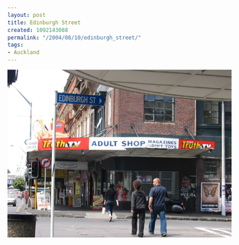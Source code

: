 ```yaml
---
layout: post
title: Edinburgh Street
created: 1092143088
permalink: "/2004/08/10/edinburgh_street/"
tags:
- Auckland
---
```


<img src="/image/images/img_2199-1020.jpg"/>

